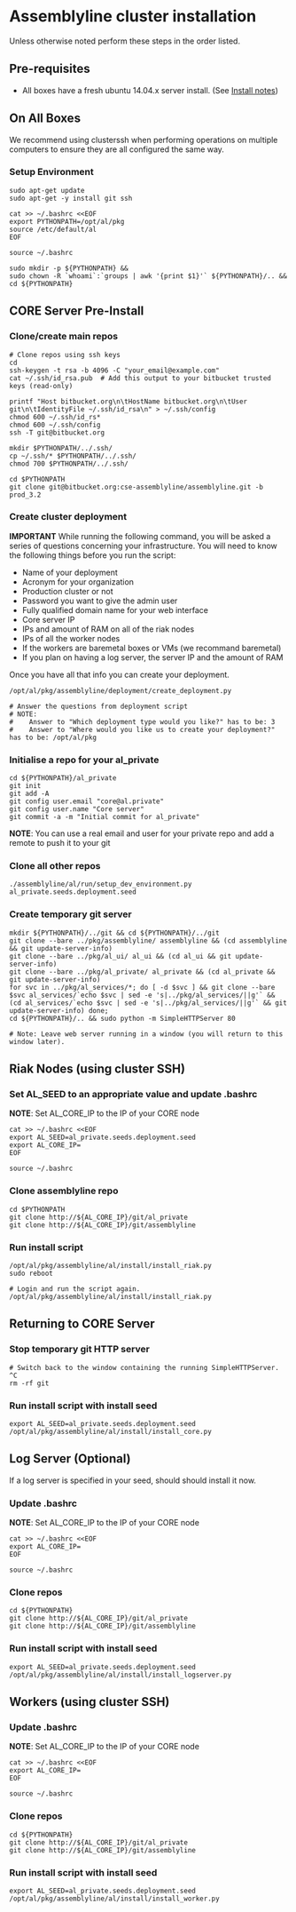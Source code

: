 # Assemblyline cluster installation

Unless otherwise noted perform these steps in the order listed.

## Pre-requisites

* All boxes have a fresh ubuntu 14.04.x server install. (See [Install notes](install_ubuntu_server.md))

## On All Boxes
We recommend using clusterssh when performing operations on multiple computers to ensure they are all configured the same way.

### Setup Environment

    sudo apt-get update
    sudo apt-get -y install git ssh

    cat >> ~/.bashrc <<EOF
    export PYTHONPATH=/opt/al/pkg
    source /etc/default/al
    EOF

    source ~/.bashrc

    sudo mkdir -p ${PYTHONPATH} &&
    sudo chown -R `whoami`:`groups | awk '{print $1}'` ${PYTHONPATH}/.. &&
    cd ${PYTHONPATH}

## CORE Server Pre-Install

### Clone/create main repos

    # Clone repos using ssh keys
    cd
    ssh-keygen -t rsa -b 4096 -C "your_email@example.com"
    cat ~/.ssh/id_rsa.pub  # Add this output to your bitbucket trusted keys (read-only)

    printf "Host bitbucket.org\n\tHostName bitbucket.org\n\tUser git\n\tIdentityFile ~/.ssh/id_rsa\n" > ~/.ssh/config
    chmod 600 ~/.ssh/id_rs*
    chmod 600 ~/.ssh/config
    ssh -T git@bitbucket.org

    mkdir $PYTHONPATH/../.ssh/
    cp ~/.ssh/* $PYTHONPATH/../.ssh/
    chmod 700 $PYTHONPATH/../.ssh/

    cd $PYTHONPATH
    git clone git@bitbucket.org:cse-assemblyline/assemblyline.git -b prod_3.2

### Create cluster deployment
**IMPORTANT**
While running the following command, you will be asked a series of questions concerning your infrastructure.
You will need to know the following things before you run the script:

* Name of your deployment
* Acronym for your organization
* Production cluster or not
* Password you want to give the admin user
* Fully qualified domain name for your web interface
* Core server IP
* IPs and amount of RAM on all of the riak nodes
* IPs of all the worker nodes
* If the workers are baremetal boxes or VMs (we recommand baremetal)
* If you plan on having a log server, the server IP and the amount of RAM 

Once you have all that info you can create your deployment.

    /opt/al/pkg/assemblyline/deployment/create_deployment.py

    # Answer the questions from deployment script
    # NOTE:
    #    Answer to "Which deployment type would you like?" has to be: 3
    #    Answer to "Where would you like us to create your deployment?" has to be: /opt/al/pkg

### Initialise a repo for your al_private

    cd ${PYTHONPATH}/al_private
    git init
    git add -A
    git config user.email "core@al.private"
    git config user.name "Core server"
    git commit -a -m "Initial commit for al_private"

**NOTE**: You can use a real email and user for your private repo and add a remote to push it to your git

### Clone all other repos

    ./assemblyline/al/run/setup_dev_environment.py al_private.seeds.deployment.seed

### Create temporary git server

    mkdir ${PYTHONPATH}/../git && cd ${PYTHONPATH}/../git
    git clone --bare ../pkg/assemblyline/ assemblyline && (cd assemblyline && git update-server-info)
    git clone --bare ../pkg/al_ui/ al_ui && (cd al_ui && git update-server-info)
    git clone --bare ../pkg/al_private/ al_private && (cd al_private && git update-server-info)
    for svc in ../pkg/al_services/*; do [ -d $svc ] && git clone --bare $svc al_services/`echo $svc | sed -e 's|../pkg/al_services/||g'` && (cd al_services/`echo $svc | sed -e 's|../pkg/al_services/||g'` && git update-server-info) done;
    cd ${PYTHONPATH}/.. && sudo python -m SimpleHTTPServer 80

    # Note: Leave web server running in a window (you will return to this window later).

## Riak Nodes (using cluster SSH)

### Set AL_SEED to an appropriate value and update .bashrc
**NOTE**: Set AL_CORE_IP to the IP of your CORE node

    cat >> ~/.bashrc <<EOF
    export AL_SEED=al_private.seeds.deployment.seed
    export AL_CORE_IP=
    EOF

    source ~/.bashrc

### Clone assemblyline repo

    cd $PYTHONPATH
    git clone http://${AL_CORE_IP}/git/al_private
    git clone http://${AL_CORE_IP}/git/assemblyline

### Run install script

    /opt/al/pkg/assemblyline/al/install/install_riak.py
    sudo reboot

    # Login and run the script again.
    /opt/al/pkg/assemblyline/al/install/install_riak.py

## Returning to CORE Server

### Stop temporary git HTTP server
    # Switch back to the window containing the running SimpleHTTPServer.
    ^C
    rm -rf git

### Run install script with install seed

    export AL_SEED=al_private.seeds.deployment.seed
    /opt/al/pkg/assemblyline/al/install/install_core.py

## Log Server (Optional)
If a log server is specified in your seed, should should install it now.

### Update .bashrc
**NOTE**: Set AL_CORE_IP to the IP of your CORE node

    cat >> ~/.bashrc <<EOF
    export AL_CORE_IP=
    EOF

    source ~/.bashrc

### Clone repos

    cd ${PYTHONPATH}
    git clone http://${AL_CORE_IP}/git/al_private
    git clone http://${AL_CORE_IP}/git/assemblyline

### Run install script with install seed

    export AL_SEED=al_private.seeds.deployment.seed
    /opt/al/pkg/assemblyline/al/install/install_logserver.py

## Workers (using cluster SSH)

### Update .bashrc
**NOTE**: Set AL_CORE_IP to the IP of your CORE node

    cat >> ~/.bashrc <<EOF
    export AL_CORE_IP=
    EOF

    source ~/.bashrc

### Clone repos

    cd ${PYTHONPATH}
    git clone http://${AL_CORE_IP}/git/al_private
    git clone http://${AL_CORE_IP}/git/assemblyline

### Run install script with install seed

    export AL_SEED=al_private.seeds.deployment.seed
    /opt/al/pkg/assemblyline/al/install/install_worker.py

